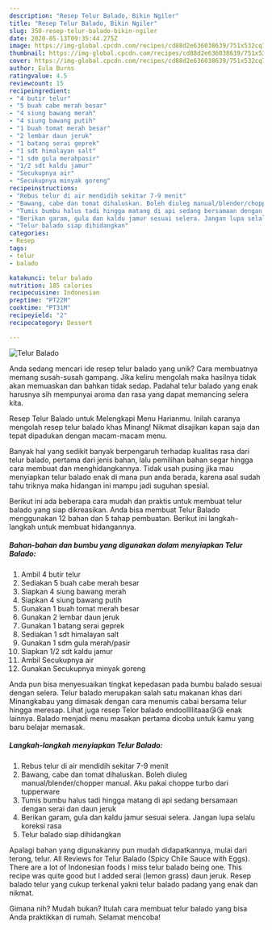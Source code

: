 ```yaml
---
description: "Resep Telur Balado, Bikin Ngiler"
title: "Resep Telur Balado, Bikin Ngiler"
slug: 350-resep-telur-balado-bikin-ngiler
date: 2020-05-13T09:35:44.275Z
image: https://img-global.cpcdn.com/recipes/cd88d2e636038639/751x532cq70/telur-balado-foto-resep-utama.jpg
thumbnail: https://img-global.cpcdn.com/recipes/cd88d2e636038639/751x532cq70/telur-balado-foto-resep-utama.jpg
cover: https://img-global.cpcdn.com/recipes/cd88d2e636038639/751x532cq70/telur-balado-foto-resep-utama.jpg
author: Eula Burns
ratingvalue: 4.5
reviewcount: 15
recipeingredient:
- "4 butir telur"
- "5 buah cabe merah besar"
- "4 siung bawang merah"
- "4 siung bawang putih"
- "1 buah tomat merah besar"
- "2 lembar daun jeruk"
- "1 batang serai geprek"
- "1 sdt himalayan salt"
- "1 sdm gula merahpasir"
- "1/2 sdt kaldu jamur"
- "Secukupnya air"
- "Secukupnya minyak goreng"
recipeinstructions:
- "Rebus telur di air mendidih sekitar 7-9 menit"
- "Bawang, cabe dan tomat dihaluskan. Boleh diuleg manual/blender/chopper manual. Aku pakai choppe turbo dari tupperware"
- "Tumis bumbu halus tadi hingga matang di api sedang bersamaan dengan serai dan daun jeruk"
- "Berikan garam, gula dan kaldu jamur sesuai selera. Jangan lupa selalu koreksi rasa"
- "Telur balado siap dihidangkan"
categories:
- Resep
tags:
- telur
- balado

katakunci: telur balado 
nutrition: 185 calories
recipecuisine: Indonesian
preptime: "PT22M"
cooktime: "PT31M"
recipeyield: "2"
recipecategory: Dessert

---
```



![Telur Balado](https://img-global.cpcdn.com/recipes/cd88d2e636038639/751x532cq70/telur-balado-foto-resep-utama.jpg)

Anda sedang mencari ide resep telur balado yang unik? Cara membuatnya memang susah-susah gampang. Jika keliru mengolah maka hasilnya tidak akan memuaskan dan bahkan tidak sedap. Padahal telur balado yang enak harusnya sih mempunyai aroma dan rasa yang dapat memancing selera kita.

Resep Telur Balado untuk Melengkapi Menu Harianmu. Inilah caranya mengolah resep telur balado khas Minang! Nikmat disajikan kapan saja dan tepat dipadukan dengan macam-macam menu.

Banyak hal yang sedikit banyak berpengaruh terhadap kualitas rasa dari telur balado, pertama dari jenis bahan, lalu pemilihan bahan segar hingga cara membuat dan menghidangkannya. Tidak usah pusing jika mau menyiapkan telur balado enak di mana pun anda berada, karena asal sudah tahu triknya maka hidangan ini mampu jadi suguhan spesial.


Berikut ini ada beberapa cara mudah dan praktis untuk membuat telur balado yang siap dikreasikan. Anda bisa membuat Telur Balado menggunakan 12 bahan dan 5 tahap pembuatan. Berikut ini langkah-langkah untuk membuat hidangannya.

<!--inarticleads1-->

##### Bahan-bahan dan bumbu yang digunakan dalam menyiapkan Telur Balado:

1. Ambil 4 butir telur
1. Sediakan 5 buah cabe merah besar
1. Siapkan 4 siung bawang merah
1. Siapkan 4 siung bawang putih
1. Gunakan 1 buah tomat merah besar
1. Gunakan 2 lembar daun jeruk
1. Gunakan 1 batang serai geprek
1. Sediakan 1 sdt himalayan salt
1. Gunakan 1 sdm gula merah/pasir
1. Siapkan 1/2 sdt kaldu jamur
1. Ambil Secukupnya air
1. Gunakan Secukupnya minyak goreng


Anda pun bisa menyesuaikan tingkat kepedasan pada bumbu balado sesuai dengan selera. Telur balado merupakan salah satu makanan khas dari Minangkabau yang dimasak dengan cara menumis cabai bersama telur hingga meresap. Lihat juga resep Telor balado endoollllitaaa😘😘 enak lainnya. Balado menjadi menu masakan pertama dicoba untuk kamu yang baru belajar memasak. 

<!--inarticleads2-->

##### Langkah-langkah menyiapkan Telur Balado:

1. Rebus telur di air mendidih sekitar 7-9 menit
1. Bawang, cabe dan tomat dihaluskan. Boleh diuleg manual/blender/chopper manual. Aku pakai choppe turbo dari tupperware
1. Tumis bumbu halus tadi hingga matang di api sedang bersamaan dengan serai dan daun jeruk
1. Berikan garam, gula dan kaldu jamur sesuai selera. Jangan lupa selalu koreksi rasa
1. Telur balado siap dihidangkan


Apalagi bahan yang digunakanny pun mudah didapatkannya, mulai dari terong, telur. All Reviews for Telur Balado (Spicy Chile Sauce with Eggs). There are a lot of Indonesian foods I miss telur balado being one. This recipe was quite good but I added serai (lemon grass) daun jeruk. Resep balado telur yang cukup terkenal yakni telur balado padang yang enak dan nikmat. 

Gimana nih? Mudah bukan? Itulah cara membuat telur balado yang bisa Anda praktikkan di rumah. Selamat mencoba!
